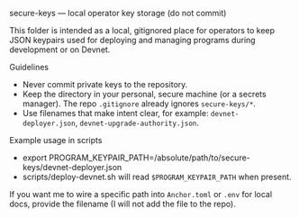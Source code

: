 secure-keys — local operator key storage (do not commit)

This folder is intended as a local, gitignored place for operators to keep JSON keypairs used for deploying and managing programs during development or on Devnet.

Guidelines
- Never commit private keys to the repository.
- Keep the directory in your personal, secure machine (or a secrets manager). The repo `.gitignore` already ignores `secure-keys/*`.
- Use filenames that make intent clear, for example: `devnet-deployer.json`, `devnet-upgrade-authority.json`.

Example usage in scripts
- export PROGRAM_KEYPAIR_PATH=/absolute/path/to/secure-keys/devnet-deployer.json
- scripts/deploy-devnet.sh will read `$PROGRAM_KEYPAIR_PATH` when present.

If you want me to wire a specific path into `Anchor.toml` or `.env` for local docs, provide the filename (I will not add the file to the repo).